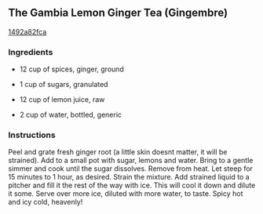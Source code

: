 ## The Gambia Lemon Ginger Tea (Gingembre)

[1492a82fca](http://www.food.com/recipe/the-gambia-lemon-ginger-tea-gingembre-501952)

### Ingredients

 - 12 cup of spices, ginger, ground

 - 1 cup of sugars, granulated

 - 12 cup of lemon juice, raw

 - 2 cup of water, bottled, generic

### Instructions

Peel and grate fresh ginger root (a little skin doesnt matter, it will be strained). Add to a small pot with sugar, lemons and water. Bring to a gentle simmer and cook until the sugar dissolves. Remove from heat. Let steep for 15 minutes to 1 hour, as desired. Strain the mixture. Add strained liquid to a pitcher and fill it the rest of the way with ice. This will cool it down and dilute it some. Serve over more ice, diluted with more water, to taste. Spicy hot and icy cold, heavenly!